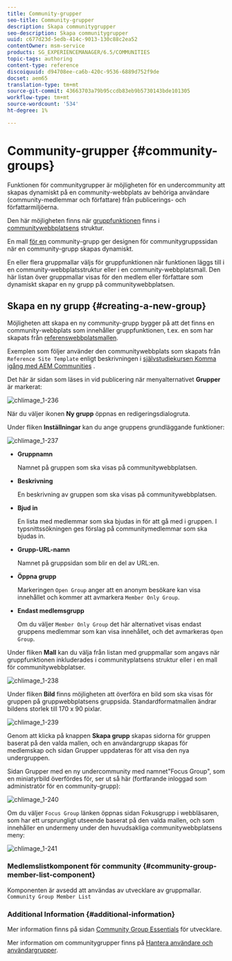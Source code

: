 ```yaml
---
title: Community-grupper
seo-title: Community-grupper
description: Skapa communitygrupper
seo-description: Skapa communitygrupper
uuid: c677d23d-5edb-414c-9013-130c88c2ea52
contentOwner: msm-service
products: SG_EXPERIENCEMANAGER/6.5/COMMUNITIES
topic-tags: authoring
content-type: reference
discoiquuid: d94708ee-ca6b-420c-9536-6889d752f9de
docset: aem65
translation-type: tm+mt
source-git-commit: 43663703a79b95ccdb83eb9b5730143bde101305
workflow-type: tm+mt
source-wordcount: '534'
ht-degree: 1%

---
```



# Community-grupper {#community-groups}

Funktionen för communitygrupper är möjligheten för en undercommunity att skapas dynamiskt på en community-webbplats av behöriga användare (community-medlemmar och författare) från publicerings- och författarmiljöerna.

Den här möjligheten finns när [gruppfunktionen](/help/communities/functions.md#groups-function) finns i [communitywebbplatsens](/help/communities/sites-console.md) struktur.

En mall [för en](/help/communities/tools-groups.md) community-grupp ger designen för communitygruppssidan när en community-grupp skapas dynamiskt.

En eller flera gruppmallar väljs för gruppfunktionen när funktionen läggs till i en community-webbplatsstruktur eller i en community-webbplatsmall. Den här listan över gruppmallar visas för den medlem eller författare som dynamiskt skapar en ny grupp på communitywebbplatsen.

## Skapa en ny grupp {#creating-a-new-group}

Möjligheten att skapa en ny community-grupp bygger på att det finns en community-webbplats som innehåller gruppfunktionen, t.ex. en som har skapats från [referenswebbplatsmallen](/help/communities/sites.md).

Exemplen som följer använder den communitywebbplats som skapats från `Reference Site Template` enligt beskrivningen i [självstudiekursen Komma igång med AEM Communities](/help/communities/getting-started.md) .

Det här är sidan som läses in vid publicering när menyalternativet **Grupper** är markerat:

![chlimage_1-236](assets/chlimage_1-236.png)

När du väljer ikonen **Ny grupp** öppnas en redigeringsdialogruta.

Under fliken **Inställningar** kan du ange gruppens grundläggande funktioner:

![chlimage_1-237](assets/chlimage_1-237.png)

* **Gruppnamn**

   Namnet på gruppen som ska visas på communitywebbplatsen.

* **Beskrivning**

   En beskrivning av gruppen som ska visas på communitywebbplatsen.

* **Bjud in**

   En lista med medlemmar som ska bjudas in för att gå med i gruppen. I typsnittssökningen ges förslag på communitymedlemmar som ska bjudas in.

* **Grupp-URL-namn**

   Namnet på gruppsidan som blir en del av URL:en.

* **Öppna grupp**

   Markeringen `Open Group` anger att en anonym besökare kan visa innehållet och kommer att avmarkera `Member Only Group`.

* **Endast medlemsgrupp**

   Om du väljer `Member Only Group` det här alternativet visas endast gruppens medlemmar som kan visa innehållet, och det avmarkeras `Open Group`.

Under fliken **Mall** kan du välja från listan med gruppmallar som angavs när gruppfunktionen inkluderades i communityplatsens struktur eller i en mall för communitywebbplatser.

![chlimage_1-238](assets/chlimage_1-238.png)

Under fliken **Bild** finns möjligheten att överföra en bild som ska visas för gruppen på gruppwebbplatsens gruppsida. Standardformatmallen ändrar bildens storlek till 170 x 90 pixlar.

![chlimage_1-239](assets/chlimage_1-239.png)

Genom att klicka på knappen **Skapa grupp** skapas sidorna för gruppen baserat på den valda mallen, och en användargrupp skapas för medlemskap och sidan Grupper uppdateras för att visa den nya undergruppen.

Sidan Grupper med en ny undercommunity med namnet&quot;Focus Group&quot;, som en miniatyrbild överfördes för, ser ut så här (fortfarande inloggad som administratör för en community-grupp):

![chlimage_1-240](assets/chlimage_1-240.png)

Om du väljer `Focus Group` länken öppnas sidan Fokusgrupp i webbläsaren, som har ett ursprungligt utseende baserat på den valda mallen, och som innehåller en undermeny under den huvudsakliga communitywebbplatsens meny:

![chlimage_1-241](assets/chlimage_1-241.png)

### Medlemslistkomponent för community {#community-group-member-list-component}

Komponenten är avsedd att användas av utvecklare av gruppmallar. `Community Group Member List`

### Additional Information {#additional-information}

Mer information finns på sidan [Community Group Essentials](/help/communities/essentials-groups.md) för utvecklare.

Mer information om communitygrupper finns på [Hantera användare och användargrupper](/help/communities/users.md).
